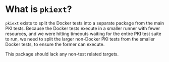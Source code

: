 # What is `pkiext`?

`pkiext` exists to split the Docker tests into a separate package from the
main PKI tests. Because the Docker tests execute in a smaller runner with
fewer resources, and we were hitting timeouts waiting for the entire PKI
test suite to run, we need to split the larger non-Docker PKI tests from
the smaller Docker tests, to ensure the former can execute.

This package should lack any non-test related targets.
